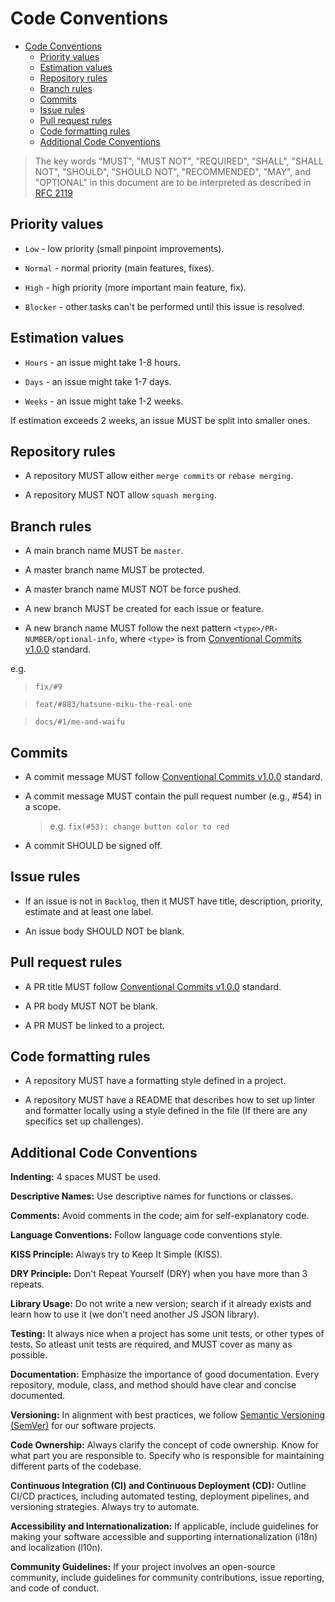 # Code Conventions

<!--toc:start-->
- [Code Conventions](#code-conventions)
  - [Priority values](#priority-values)
  - [Estimation values](#estimation-values)
  - [Repository rules](#repository-rules)
  - [Branch rules](#branch-rules)
  - [Commits](#commits)
  - [Issue rules](#issue-rules)
  - [Pull request rules](#pull-request-rules)
  - [Code formatting rules](#code-formatting-rules)
  - [Additional Code Conventions](#additional-code-conventions)
<!--toc:end-->

> The key words "MUST", "MUST NOT", "REQUIRED", "SHALL", "SHALL NOT", "SHOULD", "SHOULD NOT", "RECOMMENDED", "MAY", and "OPTIONAL" in this document are to be interpreted as described in [RFC 2119](https://www.rfc-editor.org/rfc/rfc2119)

## Priority values

- `Low` - low priority (small pinpoint improvements).

- `Normal` - normal priority (main features, fixes).
 
- `High` - high priority (more important main feature, fix).

- `Blocker` - other tasks can't be performed until this issue is resolved.

## Estimation values

- `Hours` - an issue might take 1-8 hours.
 
- `Days` - an issue might take 1-7 days.
 
- `Weeks` - an issue might take 1-2 weeks.

If estimation exceeds 2 weeks, an issue MUST be split into smaller ones.

## Repository rules

- A repository MUST allow either `merge commits` or `rebase merging`.

- A repository MUST NOT allow `squash merging`.

## Branch rules

- A main branch name MUST be `master`.
 
- A master branch name MUST be protected.
 
- A master branch name MUST NOT be force pushed.
 
- A new branch MUST be created for each issue or feature.
 
- A new branch name MUST follow the next pattern `<type>/PR-NUMBER/optional-info`, where `<type>` is from [Conventional Commits v1.0.0](https://www.conventionalcommits.org/en/v1.0.0/) standard.

e.g.

> `fix/#9`

> `feat/#883/hatsune-miku-the-real-one`

> `docs/#1/me-and-waifu`

## Commits

- A commit message MUST follow [Conventional Commits v1.0.0](https://www.conventionalcommits.org/en/v1.0.0/) standard.

- A commit message MUST contain the pull request number (e.g., #54) in a scope.
  
  > e.g. `fix(#53): change button color to red`
- A commit SHOULD be signed off.

## Issue rules

- If an issue is not in `Backlog`, then it MUST have title, description, priority, estimate and at least one label.

- An issue body SHOULD NOT be blank.

## Pull request rules

- A PR title MUST follow [Conventional Commits v1.0.0](https://www.conventionalcommits.org/en/v1.0.0/) standard.

- A PR body MUST NOT be blank.
  
- A PR MUST be linked to a project.

## Code formatting rules

- A repository MUST have a formatting style defined in a project.

- A repository MUST have a README that describes how to set up linter and formatter locally using a style defined in the file (If there are any specifics set up challenges).

## Additional Code Conventions

**Indenting:** 4 spaces MUST be used.

**Descriptive Names:** Use descriptive names for functions or classes.

**Comments:** Avoid comments in the code; aim for self-explanatory code.

**Language Conventions:** Follow language code conventions style.

**KISS Principle:** Always try to Keep It Simple (KISS).

**DRY Principle:** Don't Repeat Yourself (DRY) when you have more than 3 repeats.

**Library Usage:** Do not write a new version; search if it already exists and learn how to use it (we don't need another JS JSON library).

**Testing:** It always nice when a project has some unit tests, or other types of tests. So atleast unit tests are required, and MUST cover as many as possible.

**Documentation:** Emphasize the importance of good documentation. Every repository, module, class, and method should have clear and concise documented.

**Versioning:** In alignment with best practices, we follow [Semantic Versioning (SemVer)](/docs/versioning-conventions) for our software projects.

**Code Ownership:** Always clarify the concept of code ownership. Know for what part you are responsible to. Specify who is responsible for maintaining different parts of the codebase.

**Continuous Integration (CI) and Continuous Deployment (CD):** Outline CI/CD practices, including automated testing, deployment pipelines, and versioning strategies. Always try to automate.

**Accessibility and Internationalization:** If applicable, include guidelines for making your software accessible and supporting internationalization (i18n) and localization (l10n).

**Community Guidelines:** If your project involves an open-source community, include guidelines for community contributions, issue reporting, and code of conduct.
